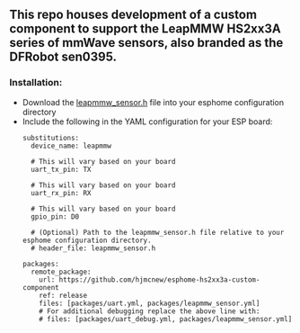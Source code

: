 ## This repo houses development of a custom component to support the LeapMMW HS2xx3A series of mmWave sensors, also branded as the DFRobot sen0395.

### Installation:
 * Download the [leapmmw_sensor.h](https://raw.githubusercontent.com/hjmcnew/esphome-hs2xx3a-custom-component/release/leapmmw_sensor.h) file into your esphome configuration directory
 * Include the following in the YAML configuration for your ESP board:
   ```
   substitutions:
     device_name: leapmmw
 
     # This will vary based on your board
     uart_tx_pin: TX
     
     # This will vary based on your board
     uart_rx_pin: RX
     
     # This will vary based on your board
     gpio_pin: D0
     
     # (Optional) Path to the leapmmw_sensor.h file relative to your esphome configuration directory.
     # header_file: leapmmw_sensor.h
   
   packages:
     remote_package:
       url: https://github.com/hjmcnew/esphome-hs2xx3a-custom-component
       ref: release
       files: [packages/uart.yml, packages/leapmmw_sensor.yml]
       # For additional debugging replace the above line with:
       # files: [packages/uart_debug.yml, packages/leapmmw_sensor.yml]
   ```
